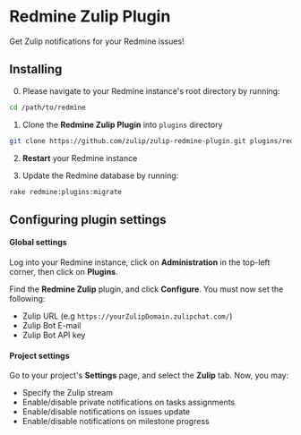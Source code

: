 # Redmine Zulip Plugin

Get Zulip notifications for your Redmine issues!

## Installing

0. Please navigate to your Redmine instance's root directory by running:

```sh
cd /path/to/redmine
```

1. Clone the **Redmine Zulip Plugin** into `plugins` directory

```sh
git clone https://github.com/zulip/zulip-redmine-plugin.git plugins/redmine_zulip
```

2. **Restart** your Redmine instance

3. Update the Redmine database by running:

```sh
rake redmine:plugins:migrate
```

## Configuring plugin settings

#### Global settings

Log into your Redmine instance, click on **Administration** in the top-left corner, then click on **Plugins**.

Find the **Redmine Zulip** plugin, and click **Configure**. You must now set the following:

* Zulip URL (e.g `https://yourZulipDomain.zulipchat.com/`)
* Zulip Bot E-mail
* Zulip Bot API key


#### Project settings

Go to your project's **Settings** page, and select the **Zulip** tab. Now, you may:

* Specify the Zulip stream
* Enable/disable private notifications on tasks assignments
* Enable/disable notifications on issues update
* Enable/disable notifications on milestone progress
